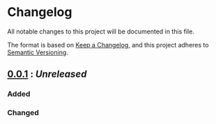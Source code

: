 # Changelog
All notable changes to this project will be documented in this file.

The format is based on [Keep a Changelog](https://keepachangelog.com/en/1.0.0/),
and this project adheres to [Semantic Versioning](https://semver.org/spec/v2.0.0.html).

## [0.0.1] : _Unreleased_

### Added

### Changed

[0.0.1]: https://github.com/szmyd/nuraft_mesg/compare/initial_commit...HEAD
